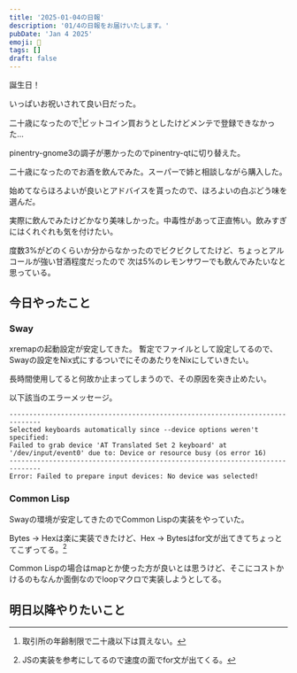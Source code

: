```yaml
---
title: '2025-01-04の日報'
description: '01/4の日報をお届けいたします。'
pubDate: 'Jan 4 2025'
emoji: 🦊
tags: []
draft: false
---
```


誕生日！

いっぱいお祝いされて良い日だった。

二十歳になったので[^1]ビットコイン買おうとしたけどメンテで登録できなかった...

pinentry-gnome3の調子が悪かったのでpinentry-qtに切り替えた。

二十歳になったのでお酒を飲んでみた。スーパーで姉と相談しながら購入した。

始めてならほろよいが良いとアドバイスを貰ったので、ほろよいの白ぶどう味を選んだ。

実際に飲んでみたけどかなり美味しかった。中毒性があって正直怖い。飲みすぎにはくれぐれも気を付けたい。

度数3%がどのくらいか分からなかったのでビクビクしてたけど、ちょっとアルコールが強い甘酒程度だったので
次は5%のレモンサワーでも飲んでみたいなと思っている。

## 今日やったこと

### Sway

xremapの起動設定が安定してきた。
暫定でファイルとして設定してるので、Swayの設定をNix式にするついでにそのあたりをNixにしていきたい。

長時間使用してると何故か止まってしまうので、その原因を突き止めたい。

以下該当のエラーメッセージ。

```
------------------------------------------------------------------------------
Selected keyboards automatically since --device options weren't specified:
Failed to grab device 'AT Translated Set 2 keyboard' at '/dev/input/event0' due to: Device or resource busy (os error 16)
------------------------------------------------------------------------------
Error: Failed to prepare input devices: No device was selected!
```

### Common Lisp

Swayの環境が安定してきたのでCommon Lispの実装をやっていた。

Bytes -> Hexは楽に実装できたけど、Hex ->
Bytesはfor文が出てきてちょっとてこずってる。[^2]

Common
Lispの場合はmapとか使った方が良いとは思うけど、そこにコストかけるのもなんか面倒なのでloopマクロで実装しようとしてる。

## 明日以降やりたいこと

[^1]: 取引所の年齢制限で二十歳以下は買えない。

[^2]: JSの実装を参考にしてるので速度の面でfor文が出てくる。
